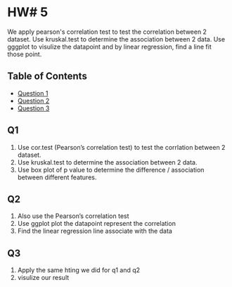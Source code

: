 # HW# 5
We apply pearson's correlation test to test the correlation between 2 dataset. Use kruskal.test to determine the association between 2 data. Use gggplot to visulize the datapoint and by linear regression, find a line fit those point. 


## Table of Contents

- [Question 1](#Q1)
- [Question 2](#Q2)
- [Question 3](#Q3)

## Q1

1. Use cor.test (Pearson’s correlation test) to test the corrlation between 2 dataset. 
2. Use kruskal.test to determine the association between 2 data. 
3. Use box plot of p value to determine the difference / association between different features. 

## Q2
1. Also use the Pearson’s correlation test
2. Use ggplot plot the datapoint represent the correlation
3. Find the linear regression line associate with the data 


## Q3
1. Apply the same hting we did for q1 and q2
2. visulize our result 